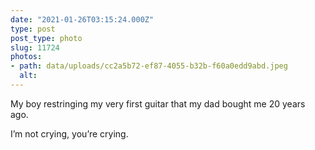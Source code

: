 ```yaml
---
date: "2021-01-26T03:15:24.000Z"
type: post 
post_type: photo
slug: 11724
photos: 
- path: data/uploads/cc2a5b72-ef87-4055-b32b-f60a0edd9abd.jpeg
  alt: 
---
```

My boy restringing my very first guitar that my dad bought me 20 years ago. 

I’m not crying, you’re crying. 

